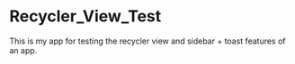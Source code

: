 # Recycler_View_Test

This is my app for testing the recycler view and sidebar + toast features of an app.
